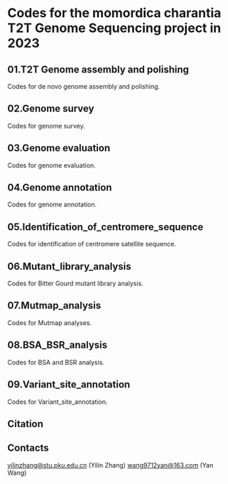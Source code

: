 Codes for the momordica charantia T2T Genome Sequencing project in 2023
===

01.T2T Genome assembly and polishing
---
Codes for de novo genome assembly and polishing.

02.Genome survey
----
Codes for genome survey.

03.Genome evaluation
---
Codes for genome evaluation.

04.Genome annotation
---
Codes for genome annotation.

05.Identification_of_centromere_sequence
---
Codes for identification of centromere satellite sequence.

06.Mutant_library_analysis
---
Codes for Bitter Gourd mutant library analysis.

07.Mutmap_analysis
---
Codes for Mutmap analyses.

08.BSA_BSR_analysis
---
Codes for BSA and BSR analysis.

09.Variant_site_annotation
---
Codes for Variant_site_annotation.



Citation
---
Contacts
---
yilinzhang@stu.pku.edu.cn (Yilin Zhang)
wang9712yan@163.com (Yan Wang)
